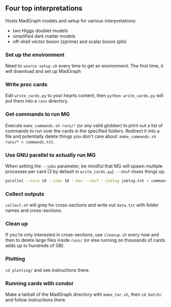 ## Four top interpretations

Hosts MadGraph models and setup for various interpretations:
* two Higgs doublet models
* simplified dark matter models
* off-shell vector boson (zprime) and scalar boson (phi)

### Set up the environment

Need to `source setup.sh` every time to get an environment. The first time, it will
download and set up MadGraph

### Write proc cards

Edit `write_cards.py` to your hearts content, then `python write_cards.py` will
put them into a `runs` directory.

### Get commands to run MG

Execute `make_commands.sh runs/*` (or any valid globber) to print out a list of
commands to run over the cards in the specified folders. Redirect it into a
file and potentially delete things you don't care about:
`make_commands.sh runs/* > commands.txt`.

### Use GNU parallel to actually run MG

When setting the `--jobs` parameter, be mindful that MG will spawn multiple
processes per card (3 by default in `write_cards.py`). `--shuf` mixes things
up. 
```bash
parallel --nice 10 --jobs 10 --bar --shuf --joblog joblog.txt < commands.txt
```

### Collect outputs

`collect.sh` will grep for cross-sections and write out `data.txt` with folder names and cross-sections.

### Clean up

If you're only interested in cross-sections, use `cleanup.sh` every now and
then to delete large files inside `runs/` (or else running on thousands of
cards adds up to hundreds of GB).

### Plotting

`cd plotting/` and see instructions there.

### Running cards with condor

Make a tarball of the MadGraph directory with `make_tar.sh`, then `cd batch/` and follow instructions there.
